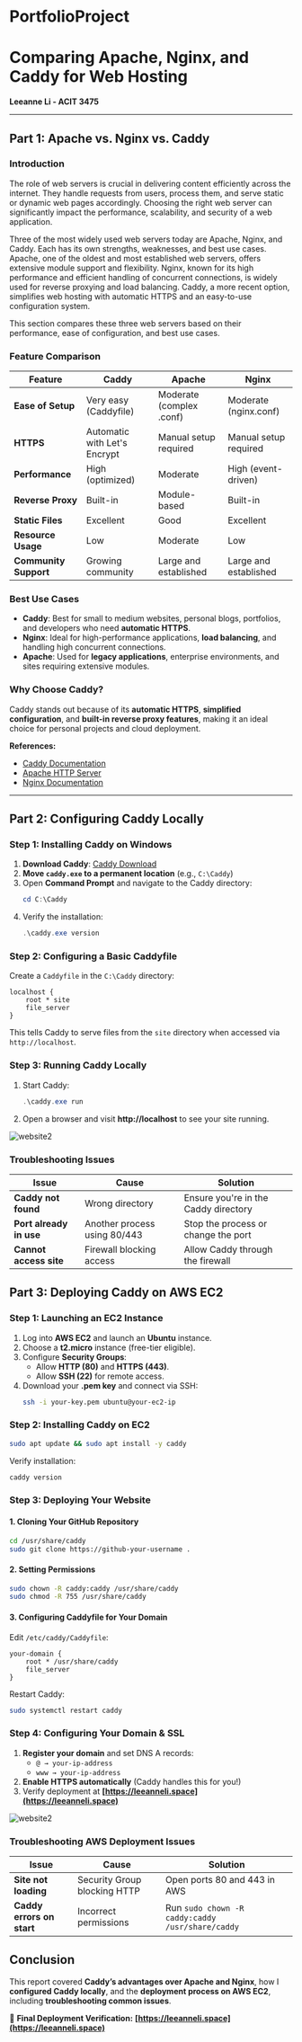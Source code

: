 
# PortfolioProject
# **Comparing Apache, Nginx, and Caddy for Web Hosting**

**Leeanne Li - ACIT 3475**

---

## **Part 1: Apache vs. Nginx vs. Caddy**

### **Introduction**
The role of web servers is crucial in delivering content efficiently across the internet. They handle requests from users, process them, and serve static or dynamic web pages accordingly. Choosing the right web server can significantly impact the performance, scalability, and security of a web application.

Three of the most widely used web servers today are Apache, Nginx, and Caddy. Each has its own strengths, weaknesses, and best use cases. Apache, one of the oldest and most established web servers, offers extensive module support and flexibility. Nginx, known for its high performance and efficient handling of concurrent connections, is widely used for reverse proxying and load balancing. Caddy, a more recent option, simplifies web hosting with automatic HTTPS and an easy-to-use configuration system.

This section compares these three web servers based on their performance, ease of configuration, and best use cases.


### **Feature Comparison**

| Feature              | Caddy                     | Apache                     | Nginx                      |
|----------------------|--------------------------|----------------------------|----------------------------|
| **Ease of Setup**    | Very easy (Caddyfile)    | Moderate (complex .conf)   | Moderate (nginx.conf)      |
| **HTTPS**           | Automatic with Let's Encrypt | Manual setup required | Manual setup required  |
| **Performance**     | High (optimized)         | Moderate                   | High (event-driven)        |
| **Reverse Proxy**   | Built-in                  | Module-based               | Built-in                   |
| **Static Files**    | Excellent                 | Good                        | Excellent                  |
| **Resource Usage**  | Low                        | Moderate                   | Low                         |
| **Community Support** | Growing community | Large and established | Large and established |

### **Best Use Cases**
- **Caddy**: Best for small to medium websites, personal blogs, portfolios, and developers who need **automatic HTTPS**.
- **Nginx**: Ideal for high-performance applications, **load balancing**, and handling high concurrent connections.
- **Apache**: Used for **legacy applications**, enterprise environments, and sites requiring extensive modules.

### **Why Choose Caddy?**
Caddy stands out because of its **automatic HTTPS**, **simplified configuration**, and **built-in reverse proxy features**, making it an ideal choice for personal projects and cloud deployment.

**References:**
- [Caddy Documentation](https://caddyserver.com/docs/)
- [Apache HTTP Server](https://httpd.apache.org/)
- [Nginx Documentation](https://nginx.org/en/docs/)

---

## **Part 2: Configuring Caddy Locally**

### **Step 1: Installing Caddy on Windows**

1. **Download Caddy**: [Caddy Download](https://caddyserver.com/download)
2. **Move `caddy.exe` to a permanent location** (e.g., `C:\Caddy`)
3. Open **Command Prompt** and navigate to the Caddy directory:
   ```powershell
   cd C:\Caddy
   ```
4. Verify the installation:
   ```powershell
   .\caddy.exe version
   ```

### **Step 2: Configuring a Basic Caddyfile**

Create a `Caddyfile` in the `C:\Caddy` directory:

```plaintext
localhost {
    root * site
    file_server
}
```

This tells Caddy to serve files from the `site` directory when accessed via `http://localhost`.

### **Step 3: Running Caddy Locally**

1. Start Caddy:
   ```powershell
   .\caddy.exe run
   ```
2. Open a browser and visit **http://localhost** to see your site running.

![website2](website1.png)

### **Troubleshooting Issues**

| Issue | Cause | Solution |
|------------------|---------------------------------|--------------------------------|
| **Caddy not found** | Wrong directory | Ensure you're in the Caddy directory |
| **Port already in use** | Another process using 80/443 | Stop the process or change the port |
| **Cannot access site** | Firewall blocking access | Allow Caddy through the firewall |



## **Part 3: Deploying Caddy on AWS EC2**

### **Step 1: Launching an EC2 Instance**

1. Log into **AWS EC2** and launch an **Ubuntu** instance.
2. Choose a **t2.micro** instance (free-tier eligible).
3. Configure **Security Groups**:
   - Allow **HTTP (80)** and **HTTPS (443)**.
   - Allow **SSH (22)** for remote access.
4. Download your **.pem key** and connect via SSH:
   ```bash
   ssh -i your-key.pem ubuntu@your-ec2-ip
   ```

### **Step 2: Installing Caddy on EC2**

```bash
sudo apt update && sudo apt install -y caddy
```

Verify installation:
```bash
caddy version
```

### **Step 3: Deploying Your Website**

#### **1. Cloning Your GitHub Repository**
```bash
cd /usr/share/caddy
sudo git clone https://github-your-username .
```

#### **2. Setting Permissions**
```bash
sudo chown -R caddy:caddy /usr/share/caddy
sudo chmod -R 755 /usr/share/caddy
```

#### **3. Configuring Caddyfile for Your Domain**

Edit `/etc/caddy/Caddyfile`:
```plaintext
your-domain {
    root * /usr/share/caddy
    file_server
}
```

Restart Caddy:
```bash
sudo systemctl restart caddy
```

### **Step 4: Configuring Your Domain & SSL**

1. **Register your domain** and set DNS A records:
   - `@ → your-ip-address`
   - `www → your-ip-address`
2. **Enable HTTPS automatically** (Caddy handles this for you!)
3. Verify deployment at **[https://leeanneli.space](https://leeanneli.space)**

![website2](website2.png)

### **Troubleshooting AWS Deployment Issues**

| Issue | Cause | Solution |
|------------------|---------------------------------|--------------------------------|
| **Site not loading** | Security Group blocking HTTP | Open ports 80 and 443 in AWS |
| **Caddy errors on start** | Incorrect permissions | Run `sudo chown -R caddy:caddy /usr/share/caddy` |



## **Conclusion**

This report covered **Caddy’s advantages over Apache and Nginx**, how I **configured Caddy locally**, and the **deployment process on AWS EC2**, including **troubleshooting common issues**.

🚀 **Final Deployment Verification:** **[https://leeanneli.space](https://leeanneli.space)** 

